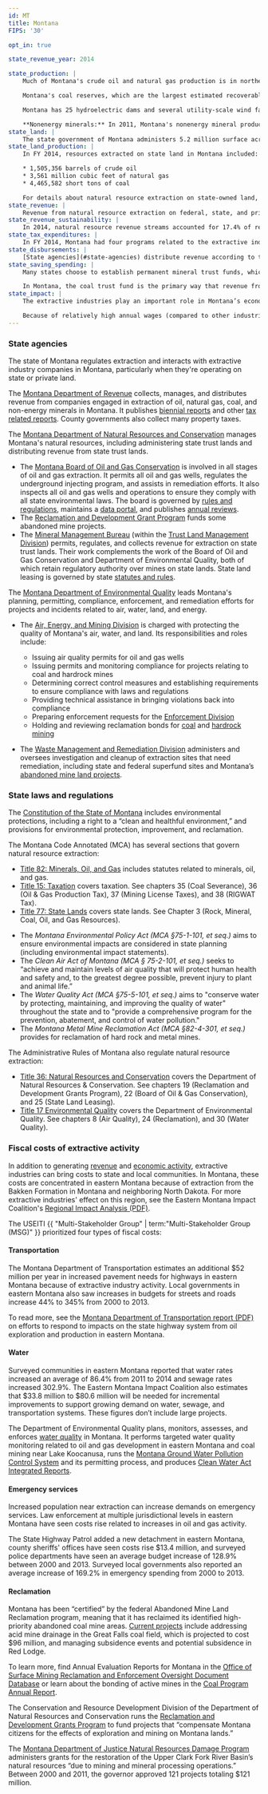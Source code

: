 ```yaml
---
id: MT
title: Montana
FIPS: '30'

opt_in: true

state_revenue_year: 2014

state_production: |
    Much of Montana's crude oil and natural gas production is in northeastern Montana, in the Williston Basin, which includes the [Bakken formation](https://www.minneapolisfed.org/publications/special-studies/bakken/oil-production) as well as the Baker/Cedar Creek field, which contains the nation’s largest single underground natural gas storage facility. (There are also natural gas wells in south central Montana.)

    Montana's coal reserves, which are the largest estimated recoverable coal reserves in the U.S., are mostly located in the Powder River Basin in southeastern Montana. Five large surface mines provide the bulk of Montana’s coal production, though it also has one sizable underground mine.  

    Montana has 25 hydroelectric dams and several utility-scale wind farms. The Montana Department of Environmental Quality maintains information about [wind power in Montana](http://deq.mt.gov/Energy/EnergizeMT/Renewable/windweb).

    **Nonenergy minerals:** In 2011, Montana's nonenergy mineral production was valued at over $1.4 billion. For details about what minerals are extracted, see the [USGS Minerals Yearbook for Montana](http://minerals.usgs.gov/minerals/pubs/state/mt.html).
state_land: |
    The state government of Montana administers 5.2 million surface acres of land (about 5.6% of the state) and 6.2 million mineral acres. For detailed information about land ownership in each county, the Montana State Library maintains [public and private land ownership maps](https://mslservices.mt.gov/Geographic_Information/Maps/Land_Ownership/Default).
state_land_production: |
    In FY 2014, resources extracted on state land in Montana included:

    * 1,505,356 barrels of crude oil
    * 3,561 million cubic feet of natural gas
    * 4,465,582 short tons of coal

    For details about natural resource extraction on state-owned land, see annual reports produced by the [Mineral Management Bureau](http://dnrc.mt.gov/index/divisions/trust/minerals-management).
state_revenue: |
    Revenue from natural resource extraction on federal, state, and private land is a significant source of revenue for state and local governments in Montana.
state_revenue_sustainability: |
    In 2014, natural resource revenue streams accounted for 17.4% of revenue collected by the Montana Department of Revenue. Over the last four years, Montana’s overall revenue has increased while revenue from natural resources has stayed relatively flat; the percentage of revenue from natural resources has decreased from 13.5% of total revenue that went to the state general fund in 2010 to 11.3% in 2014.
state_tax_expenditures: |
    In FY 2014, Montana had four programs related to the extractive industries, which reduced state or local revenue by a total of $60.5 million. Of that total, a tax holiday on new oil production cost Montana $55.9 million in unrealized tax revenue and tax holiday on new natural gas production holiday cost the state $2 million. The Montana Department of Revenue outlines tax expenditures in its [biennial reports](https://revenue.mt.gov/home/publications/biennial_reports).
state_disbursements: |
    [State agencies](#state-agencies) distribute revenue according to the [Montana State Code](http://leg.mt.gov/bills/mca_toc/), which is defined by the legislature. In addition to receiving distributions from the state, counties also collect and distribute revenue from local taxes.
state_saving_spending: |
    Many states choose to establish permanent mineral trust funds, which can help governments dependent on revenue from natural resources smooth revenue and investments across boom and bust cycles.

    In Montana, the coal trust fund is the primary way that revenue from extractive industries is saved for future use. The fund was established by the Montana State Constitution, which also requires that 50% of coal severance tax revenues go to the trust fund. The coal trust fund had an estimated balance of $963 million at the end of FY 2014. Interest from the fund goes to economic development, water, and infrastructure projects. For more information, see the Montana Department of Revenue's [biennial reports](https://revenue.mt.gov/home/publications/biennial_reports).
state_impact: |
    The extractive industries play an important role in Montana’s economy — particularly in eastern Montana, where economic activity in the Bakken oil fields has a strong impact on local economies. To read more about the impact of extractive industries on Montana’s economy, see the [Labor Day Report (PDF)](http://lmi.mt.gov/Portals/135/Publications/LMI-Pubs/Labor%20Market%20Publications/LDR-15.pdf) from the [Montana Department of Labor and Industry](http://dli.mt.gov/).

    Because of relatively high annual wages (compared to other industries), extractive industries contribute a greater percentage of personal income than jobs. In 2014, personal income from extractive industries made up about 4.8% (or $1.2 billion) of all personal income in the state. The average annual wage in Montana in 2014 was $86,496, which represented  4.9% growth from 2013.
---
```


<!-- State governance -->

### State agencies

The state of Montana regulates extraction and interacts with extractive industry companies in Montana, particularly when they're operating on state or private land.

The [Montana Department of Revenue](https://revenue.mt.gov/) collects, manages, and distributes  revenue from companies engaged in extraction of oil, natural gas, coal, and non-energy minerals in Montana. It publishes [biennial reports](https://revenue.mt.gov/home/publications/biennial_reports) and other [tax related reports](https://revenue.mt.gov/home/publications). County governments also collect many property taxes.

The [Montana Department of Natural Resources and Conservation](http://dnrc.mt.gov/) manages Montana's natural resources, including administering state trust lands and distributing revenue from state trust lands.

- The [Montana Board of Oil and Gas Conservation](http://bogc.dnrc.mt.gov/BoardSummaries.asp) is involved in all stages of oil and gas extraction. It permits all oil and gas wells, regulates the underground injecting program, and assists in remediation efforts. It also inspects all oil and gas wells and operations to ensure they comply with all state environmental laws. The board is governed by [rules and regulations](http://bogc.dnrc.mt.gov/rulesregs.asp), maintains a [data portal](http://bogc.dnrc.mt.gov/WebApps/DataMiner/), and publishes [annual reviews](http://bogc.dnrc.mt.gov/annualreviews.asp).
- The [Reclamation and Development Grant Program](http://dnrc.mt.gov/divisions/cardd/resource-development/reclamation-and-development-grants-program) funds some abandoned mine projects.
- The [Mineral Management Bureau](http://dnrc.mt.gov/index/divisions/trust/minerals-management) (within the [Trust Land Management Division](http://dnrc.mt.gov/divisions/trust)) permits, regulates, and collects revenue for extraction on state trust lands. Their work complements the work of the Board of Oil and Gas Conservation and Department of Environmental Quality, both of which retain regulatory authority over mines on state lands. State land leasing is governed by state [statutes and rules](http://www.mtrules.org/gateway/chapterhome.asp?chapter=36.25).

The [Montana Department of Environmental Quality](http://deq.mt.gov/) leads Montana's planning, permitting, compliance, enforcement, and remediation efforts for projects and incidents related to air, water, land, and energy.

- The [Air, Energy, and Mining Division](http://deq.mt.gov/DEQAdmin/AEM) is charged with protecting the quality of Montana's air, water, and land. Its responsibilities and roles include:
  - Issuing air quality permits for oil and gas wells
  - Issuing permits and monitoring compliance for projects relating to coal and hardrock mines
  - Determining correct control measures and establishing requirements to ensure compliance with laws and regulations
  - Providing technical assistance in bringing violations back into compliance
  - Preparing enforcement requests for the [Enforcement Division](http://deq.mt.gov/DEQAdmin/ENF)
  - Holding and reviewing reclamation bonds for [coal](http://deq.mt.gov/Land/CoalUranium) and [hardrock mining](http://deq.mt.gov/Land/hardrock)

- The [Waste Management and Remediation Division](http://deq.mt.gov/DEQAdmin/WMR) administers and oversees investigation and cleanup of extraction sites that need remediation, including state and federal superfund sites and Montana’s [abandoned mine land projects](http://deq.mt.gov/Land/AbandonedMines).

### State laws and regulations

The [Constitution of the State of Montana](http://leg.mt.gov/bills/mca_toc/Constitution.htm) includes environmental protections, including a right to a “clean and healthful environment,” and provisions for environmental protection, improvement, and reclamation.

The Montana Code Annotated (MCA) has several sections that govern natural resource extraction:

+ [Title 82: Minerals, Oil, and Gas](http://leg.mt.gov/bills/mca_toc/82.htm) includes statutes related to minerals, oil, and gas.
+ [Title 15: Taxation](http://leg.mt.gov/bills/mca_toc/15.htm) covers taxation. See chapters 35 (Coal Severance), 36 (Oil & Gas Production Tax), 37 (Mining License Taxes), and 38 (RIGWAT Tax).
+ [Title 77: State Lands](http://leg.mt.gov/bills/mca_toc/77.htm) covers state lands. See Chapter 3 (Rock, Mineral, Coal, Oil, and Gas Resources).
- The _Montana Environmental Policy Act (MCA §75-1-101, et seq.)_ aims to ensure environmental impacts are considered in state planning (including environmental impact statements).
- The _Clean Air Act of Montana (MCA § 75-2-101, et seq.)_ seeks to “achieve and maintain levels of air quality that will protect human health and safety and, to the greatest degree possible, prevent injury to plant and animal life.”
- The _Water Quality Act (MCA §75-5-101, et seq.)_ aims to "conserve water by protecting, maintaining, and improving the quality of water" throughout the state and to "provide a comprehensive program for the prevention, abatement, and control of water pollution."
- The _Montana Metal Mine Reclamation Act (MCA §82-4-301, et seq.)_ provides for reclamation of hard rock and metal mines.

The Administrative Rules of Montana also regulate natural resource extraction:

- [Title 36: Natural Resources and Conservation](http://www.mtrules.org/Gateway/Department.asp?DeptNo=36) covers the Department of Natural Resources & Conservation. See chapters 19 (Reclamation and Development Grants Program), 22 (Board of Oil & Gas Conservation), and 25 (State Land Leasing).
- [Title 17 Environmental Quality](http://www.mtrules.org/Gateway/Department.asp?DeptNo=17) covers the Department of Environmental Quality. See chapters 8 (Air Quality), 24 (Reclamation), and 30 (Water Quality).

### Fiscal costs of extractive activity

In addition to generating [revenue](#revenue) and [economic activity](#economic-impact), extractive industries can bring costs to state and local communities. In Montana, these costs are concentrated in eastern Montana because of extraction from the Bakken Formation in Montana and neighboring North Dakota. For more extractive industries' effect on this region, see the Eastern Montana Impact Coalition's [Regional Impact Analysis (PDF)](http://static1.squarespace.com/static/529fb9b4e4b0edf62d295374/t/55e9eb5be4b098674aefb5fe/1441393499939/Abbreviated+EMIC+Regional+Impact+Analysis+2015.pdf).

The USEITI {{ "Multi-Stakeholder Group" | term:"Multi-Stakeholder Group (MSG)" }} prioritized four types of fiscal costs:

#### Transportation

The Montana Department of Transportation estimates an additional $52 million per year in increased pavement needs for highways in eastern Montana because of extractive industry activity. Local governments in eastern Montana also saw increases in budgets for streets and roads increase 44% to 345% from 2000 to 2013.

To read more, see the [Montana Department of Transportation report (PDF)](http://www.mdt.mt.gov/other/webdata/external/research/docs/research_proj/oil_boom/summary_mdt_efforts.pdf) on efforts to respond to impacts on the state highway system from oil exploration and production in eastern Montana.

#### Water

Surveyed communities in eastern Montana reported that water rates increased an average of 86.4% from 2011 to 2014 and sewage rates increased 302.9%. The Eastern Montana Impact Coalition also estimates that $33.8 million to $80.6 million will be needed for incremental improvements to support growing demand on water, sewage, and transportation systems. These figures don’t include large projects.

The Department of Environmental Quality plans, monitors, assesses, and enforces [water quality](http://deq.mt.gov/Water) in Montana. It performs targeted water quality monitoring related to oil and gas development in eastern Montana and coal mining near Lake Koocanusa, runs the [Montana Ground Water Pollution Control System](http://deq.mt.gov/Water/WQINFO/mgwpcs) and its permitting process, and produces [Clean Water Act Integrated Reports](http://deq.mt.gov/Water/WQPB/cwaic/reports).

#### Emergency services

Increased population near extraction can increase demands on emergency services. Law enforcement at multiple jurisdictional levels in eastern Montana have seen costs rise related to increases in oil and gas activity.

The State Highway Patrol added a new detachment in eastern Montana, county sheriffs' offices have seen costs rise $13.4 million, and surveyed police departments have seen an average budget increase of 128.9% between 2000 and 2013. Surveyed local governments also reported an average increase of 169.2% in emergency spending from 2000 to 2013.

#### Reclamation

Montana has been “certified” by the federal Abandoned Mine Land Reclamation program, meaning that it has reclaimed its identified high-priority abandoned coal mine areas. [Current projects](http://deq.mt.gov/Land/AbandonedMines/CurrentProjects) include addressing acid mine drainage in the Great Falls coal field, which is projected to cost $96 million, and managing subsidence events and potential subsidence in Red Lodge.

To learn more, find Annual Evaluation Reports for Montana in the [Office of Surface Mining Reclamation and Enforcement Oversight Document Database](http://odocs.osmre.gov/) or learn about the bonding of active mines in the [Coal Program Annual Report](http://deq.mt.gov/Land/CoalUranium/annualreports).

The Conservation and Resource Development Division of the Department of Natural Resources and Conservation runs the [Reclamation and Development Grants Program](http://dnrc.mt.gov/divisions/cardd/resource-development/reclamation-and-development-grants-program) to fund projects that “compensate Montana citizens for the effects of exploration and mining on Montana lands.”

The [Montana Department of Justice Natural Resources Damage Program](https://dojmt.gov/lands/) administers grants for the restoration of the Upper Clark Fork River Basin’s natural resources “due to mining and mineral processing operations.” Between 2000 and 2011, the governor approved 121 projects totaling $121 million.

